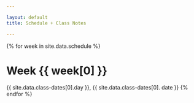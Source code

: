 ```yaml
---

layout: default
title: Schedule + Class Notes

---
```


{% for week in site.data.schedule %}
# Week {{ week[0] }}
{{ site.data.class-dates[0].day }}, 
{{ site.data.class-dates[0]. date }}
{% endfor %}

